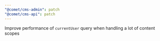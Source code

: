 ```yaml
---
"@comet/cms-admin": patch
"@comet/cms-api": patch
---
```


Improve performance of `currentUser` query when handling a lot of content scopes
